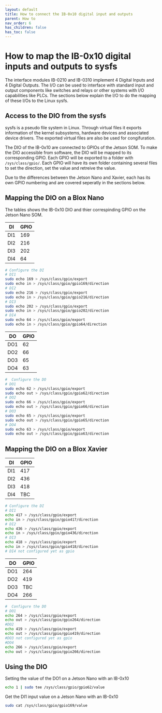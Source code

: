 ```yaml
---
layout: default
title: How to connect the IB-0x10 digital input and outputs
parent: How to
nav_order: 6
has_children: false
has_toc: false
---
```


# How to map the IB-0x10 digital inputs and outputs to sysfs

The interface modules IB-0210 and IB-0310 implement 4 Digital Inputs and 4 Digital Outputs. The I/O can be used to interface with standard input and output components like switches and relays or other systems with I/O capabilities like PLCs. The sections below explain the I/O to do the mapping of these I/Os to the Linux sysfs.


## Access to the DIO from the sysfs

sysfs is a pseudo file system in Linux. Through virtual files it exports information of the kernel subsystems, hardware devices and associated device drivers. The exported virtual files are also be used for congifuration. 

The DIO of the IB-0x10 are connected to GPIOs of the Jetson SOM. To make the DIO accessible from software, the DIO will be mapped to its corresponding GPIO. Each GPIO will be exported to a folder with `/sys/class/gpio/`. Each GPIO will have its own folder containing several files to set the direction, set the value and retreive the value. 

Due to the differences between the Jetson Nano and Xavier, each has its own GPIO numbering and are covered seperatly in the sections below. 

## Mapping the DIO on a Blox Nano

The tables shows the IB-0x10 DIO and thier correspinding GPIO on the Jetson Nano SOM.

| **DI** | **GPIO** |
|--------|----------|
|   DI1  |    169   |
|   DI2  |    216   |
|   DI3  |    202   |
|   DI4  |     64   |

```bash
# Configure the DI
# DI1
sudo echo 169 > /sys/class/gpio/export
sudo echo in > /sys/class/gpio/gpio169/direction
# DI2
sudo echo 216 > /sys/class/gpio/export
sudo echo in > /sys/class/gpio/gpio216/direction
# DI3
sudo echo 202 > /sys/class/gpio/export
sudo echo in > /sys/class/gpio/gpio202/direction
# DI4 
sudo echo 64 > /sys/class/gpio/export
sudo echo in > /sys/class/gpio/gpio64/direction
```

| **DO** | **GPIO** |
|--------|----------|
|   DO1  |     62   |
|   DO2  |     66   |
|   DO3  |     65   |
|   DO4  |     63   |

```bash
#  Configure the DO
# DO1
sudo echo 62 > /sys/class/gpio/export
sudo echo out > /sys/class/gpio/gpio62/direction
# DO2
sudo echo 66 > /sys/class/gpio/export
sudo echo out > /sys/class/gpio/gpio66/direction
# DO3 
sudo echo 65 > /sys/class/gpio/export
sudo echo out > /sys/class/gpio/gpio65/direction
# DO4
sudo echo 63 > /sys/class/gpio/export
sudo echo out > /sys/class/gpio/gpio63/direction
```


## Mapping the DIO on a Blox Xavier


| **DI** | **GPIO** |
|--------|----------|
|   DI1  |    417   |
|   DI2  |    436   |
|   DI3  |    418   |
|   DI4  |    TBC   |

```bash
# Configure the DI
# DI1
echo 417 > /sys/class/gpio/export
echo in > /sys/class/gpio/gpio417/direction
# DI2
echo 436 > /sys/class/gpio/export
echo in > /sys/class/gpio/gpio436/direction
# DI3
echo 418 > /sys/class/gpio/export
echo in > /sys/class/gpio/gpio418/direction
# DI4 not configured yet as gpio
```

| **DO** | **GPIO** |
|--------|----------|
|   DO1  |    264   |
|   DO2  |    419   |
|   DO3  |    TBC   |
|   DO4  |    266   |

```bash
#  Configure the DO
# DO1
echo 264 > /sys/class/gpio/export
echo out > /sys/class/gpio/gpio264/direction
#DO2
echo 419 > /sys/class/gpio/export
echo out > /sys/class/gpio/gpio419/direction
#DO3 not configured yet as gpio
#DO4
echo 266 > /sys/class/gpio/export
echo out > /sys/class/gpio/gpio266/direction
```

## Using the DIO

Setting the value of the DO1 on a Jetson Nano with an IB-0x10
```bash
echo 1 | sudo tee /sys/class/gpio/gpio62/value
```

Get the DI1 input value on a Jetson Nano with an IB-0x10

```bash
sudo cat /sys/class/gpio/gpio169/value
```